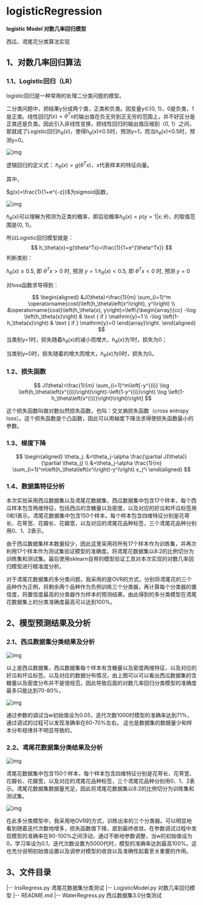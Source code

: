 # logisticRegression

**logistic Model 对数几率回归模型**

西瓜、鸢尾花分类算法实现



## 1、对数几率回归算法

### 1.1、Logistic回归（LR）

logistic回归是一种常用的处理二分类问题的模型。

二分类问题中，把结果y分成两个类，正类和负类。因变量y∈{0, 1}，0是负类，1是正类。线性回归$f(x)=\theta^Tx$的输出值在负无穷到正无穷的范围上，并不好区分是正类还是负类。因此引入非线性变换，把线性回归的输出值压缩到（0, 1）之间，那就成了Logistic回归$h_\theta(x)$，使得$h_\theta(x)$≥0.5时，预测y=1，而当$h_\theta(x)$<0.5时，预测y=0。

![img](https://xc-figure.oss-cn-hangzhou.aliyuncs.com/img/202210170027589.png)

逻辑回归的定义式：
$h_\theta(x)=g(\theta^Tx)$，x代表样本的特征向量。

其中，

$g(x)=\frac{1}{1+e^{-z}}$为sigmoid函数，

![img](https://xc-figure.oss-cn-hangzhou.aliyuncs.com/img/202210170027947.png)

$h_\theta(x)$可以理解为预测为正类的概率，即后验概率$h_\theta(x)=p(y=1|x;\theta)$，的取值范围是(0, 1)。

所以Logistic回归模型就是：
$$
h_\theta(x)=g(\theta^Tx)=\frac{1}{1+e^{\theta^Tx}}
$$
判断类别：

$h_\theta(x) \geq 0.5$, 即 $\theta^T x>0$ 时, 预测 $y=1$
$h_\theta(x)<0.5$, 即 $\theta^T x<0$ 时, 预测 $y=0$

对loss函数求导得到：

$$
\begin{aligned}
&J(\theta)=\frac{1}{m} \sum_{i=1}^m \operatorname{cost}\left(h_\theta\left(x^i\right), y^i\right) \\
&\operatorname{cost}\left(h_\theta(x), y\right)=\left\{\begin{array}{cc}
-\log \left(h_\theta(x)\right) & \text { if } \mathrm{y}=1 \\
-\log \left(1-h_\theta(x)\right) & \text { if } \mathrm{y}=0
\end{array}\right.
\end{aligned}
$$
当类别y=1时，损失随着$h_\theta(x)$的减小而增大，$h_\theta(x)$为1时，损失为0；

当类别y=0时，损失随着的增大而增大，$h_\theta(x)$为0时，损失为0。

### 1.2、损失函数

$$
J(\theta)=\frac{1}{m} \sum_{i=1}^m\left[-y^{(i)} \log \left(h_\theta\left(x^{(i)}\right)\right)-\left(1-y^{(i)}\right) \log \left(1-h_\theta\left(x^{(i)}\right)\right)\right]
$$

这个损失函数叫做对数似然损失函数，也叫：交叉熵损失函数（cross entropy loss）。这个损失函数是个凸函数，因此可以用梯度下降法求得使损失函数最小的参数。

### 1.3、梯度下降

$$
\begin{aligned}
\theta_j: &=\theta_j-\alpha \frac{\partial J(\theta)}{\partial \theta_j} \\
&=\theta_j-\alpha \frac{1}{m} \sum_{i=1}^m\left(h_\theta\left(x^i\right)-y^i\right) x_j^i
\end{aligned}
$$
### 1.4、数据集特征分析

本次实验采用西瓜数据集以及鸢尾花数据集，西瓜数据集中包含17个样本，每个西瓜样本包含两维特征，包括西瓜的含糖量以及密度，以及对应的好瓜和坏瓜标签用0和1表示。鸢尾花数据集中包含150个样本，每个样本包含四维特征分别是花萼长、花萼宽、花瓣长、花瓣宽，以及对应的鸢尾花品种标签，三个鸢尾花品种分别用0、1、2表示。

由于西瓜数据集样本数量较少，因此这里采用将所有17个样本作为训练集，并再次利用17个样本作为测试集验证模型的准确度。将鸢尾花数据集以8:2的比例切分为训练集和测试集。最后使用sklearn自带的模型验证工具对本次实现的对数几率回归模型进行精准度分析。

对于鸢尾花数据集的多分类问题，我采用的是OVR的方式，分别将鸢尾花的三个品种作为正例，将剩余两个品种作为负例训练三个分类器，再计算每个分类器的置信度，将置信度最高的分类器作为样本的预测结果。由此得到的多分类模型在鸢尾花数据集上的分类准确度最高可以达到100%。



## 2、模型预测结果及分析

### 2.1、西瓜数据集分类结果及分析

![img](https://xc-figure.oss-cn-hangzhou.aliyuncs.com/img/202210170021649.png)

以上是西瓜数据集，西瓜数据集每个样本有含糖量以及密度两维特征，以及对应的好瓜和坏瓜标签。以及对应的数据分布情况，由上图可以可以看出西瓜数据集的含糖量以及密度分布并不是很规范，因此导致后面的对数几率回归分类模型的准确度最多只能达到70-80%，

 

![img](https://xc-figure.oss-cn-hangzhou.aliyuncs.com/img/202210170021655.png)

通过参数的调试当w初始值设为0.05，迭代次数1000时模型的准确率达到71%，通过调试的过程可以发现准确率在60-70%左右。 这也是数据集的数据量少和样本分布规律并不明显导致的。

 

### 2.2、鸢尾花数据集分类结果及分析

![img](https://xc-figure.oss-cn-hangzhou.aliyuncs.com/img/202210170021653.png)

鸢尾花数据集中包含150个样本，每个样本包含四维特征分别是花萼长、花萼宽、花瓣长、花瓣宽，以及对应的鸢尾花品种标签，三个鸢尾花品种分别用0、1、2表示。鸢尾花数据集数据量充足，因此将鸢尾花数据集以8:2的比例切分为训练集和测试集。

 

![img](https://xc-figure.oss-cn-hangzhou.aliyuncs.com/img/202210170021667.png)

 

在此多分类模型中，我采用地OVR的方式，训练出来的三个分类器。可以明显地看到随着迭代次数地增多，损失函数值下降，直到最终收敛。在参数调试过程中发现模型的准确率在90-100%之间浮动，通过不断地参数调整，当w的初始值设为0，学习率设为0.1，迭代次数设置为5000代时，模型的准确率达到最高100%。这也充分说明初始值设置以及调参对模型的收敛以及准确性起着至关重要的作用。

 

## 3、文件目录

|-- IrisRegress.py 鸢尾花数据集分类测试
|-- LogisticModel.py 对数几率回归模型
|-- README.md
|-- WaterRegress.py 西瓜数据集3.0分类测试
